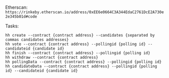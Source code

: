 Etherscan: `https://rinkeby.etherscan.io/address/0xEE6e0664C3A344EdaC2761DcE2A730e2e345b01d#code`

Tasks:
```
hh create --contract {contract address} --candidates {separated by commas candidates addresses} 
hh vote --contract {contract address} --pollingid {polling id} --candidateid {candidate id}
hh finish --contract {contract address} --pollingid {polling id}
hh withdraw --contract {contract address} 
hh pollingData --contract {contract address} --pollingid {polling id}
hh candidateData --contract {contract address} --pollingid {polling id} --candidateid {candidate id}
```